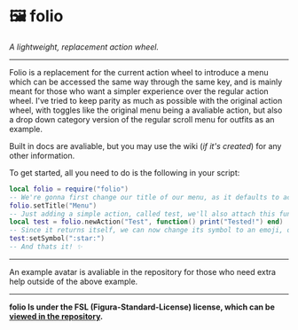 # 🖼️ folio
_A lightweight, replacement action wheel._

---
Folio is a replacement for the current action wheel to introduce a menu which can be accessed the same way through the same key, and is mainly meant for those who want a simpler experience over the regular action wheel. I've tried to keep parity as much as possible with the original action wheel, with toggles like the original menu being a avaliable action, but also a drop down category version of the regular scroll menu for outfits as an example.

Built in docs are avaliable, but you may use the wiki (_if it's created_) for any other information.

To get started, all you need to do is the following in your script:
```lua
local folio = require("folio")
-- We're gonna first change our title of our menu, as it defaults to acitons
folio.setTitle("Menu")
-- Just adding a simple action, called test, we'll also attach this function to it so it does something specific when we run it.
local test = folio.newAction("Test", function() print("Tested!") end)
-- Since it returns itself, we can now change its symbol to an emoji, or one of our textures as it'll appear next to it!
test:setSymbol(":star:")
-- And thats it! ✨
```

---
An example avatar is avaliable in the repository for those who need extra help outside of the above example.

---
**folio Is under the FSL (Figura-Standard-License) license, which can be [viewed in the repository](https://github.com/tivvo/folio/blob/main/LICENSE.md).**
